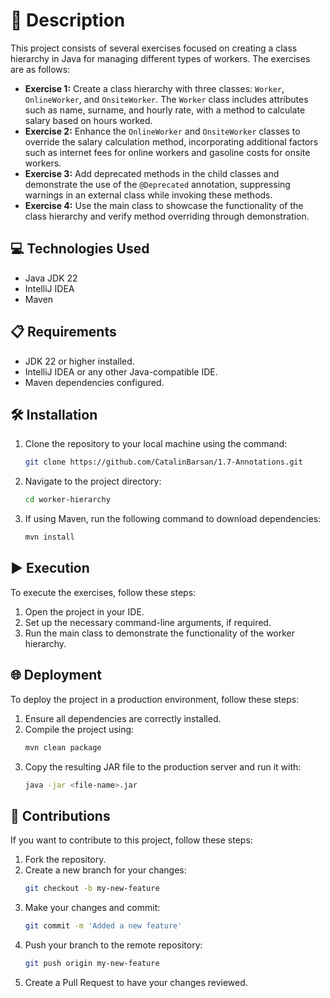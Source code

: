 
# 📄 Description

This project consists of several exercises focused on creating a class hierarchy in Java for managing different types of workers. The exercises are as follows:

- **Exercise 1:** Create a class hierarchy with three classes: `Worker`, `OnlineWorker`, and `OnsiteWorker`. The `Worker` class includes attributes such as name, surname, and hourly rate, with a method to calculate salary based on hours worked.
- **Exercise 2:** Enhance the `OnlineWorker` and `OnsiteWorker` classes to override the salary calculation method, incorporating additional factors such as internet fees for online workers and gasoline costs for onsite workers.
- **Exercise 3:** Add deprecated methods in the child classes and demonstrate the use of the `@Deprecated` annotation, suppressing warnings in an external class while invoking these methods.
- **Exercise 4:** Use the main class to showcase the functionality of the class hierarchy and verify method overriding through demonstration.

## 💻 Technologies Used

- Java JDK 22
- IntelliJ IDEA
- Maven

## 📋 Requirements

- JDK 22 or higher installed.
- IntelliJ IDEA or any other Java-compatible IDE.
- Maven dependencies configured.

## 🛠️ Installation

1. Clone the repository to your local machine using the command:
   ```bash
   git clone https://github.com/CatalinBarsan/1.7-Annotations.git
   ```
2. Navigate to the project directory:
   ```bash
   cd worker-hierarchy
   ```
3. If using Maven, run the following command to download dependencies:
   ```bash
   mvn install
   ```

## ▶️ Execution

To execute the exercises, follow these steps:

1. Open the project in your IDE.
2. Set up the necessary command-line arguments, if required.
3. Run the main class to demonstrate the functionality of the worker hierarchy.

## 🌐 Deployment

To deploy the project in a production environment, follow these steps:

1. Ensure all dependencies are correctly installed.
2. Compile the project using:
   ```bash
   mvn clean package
   ```
3. Copy the resulting JAR file to the production server and run it with:
   ```bash
   java -jar <file-name>.jar
   ```

## 🤝 Contributions

If you want to contribute to this project, follow these steps:

1. Fork the repository.
2. Create a new branch for your changes:
   ```bash
   git checkout -b my-new-feature
   ```
3. Make your changes and commit:
   ```bash
   git commit -m 'Added a new feature'
   ```
4. Push your branch to the remote repository:
   ```bash
   git push origin my-new-feature
   ```
5. Create a Pull Request to have your changes reviewed.